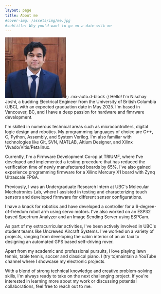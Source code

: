 ```yaml
---
layout: page
title: About me
#cover-img: /assets/img/me.jpg
#subtitle: Why you'd want to go on a date with me
---
```

![Nischay Joshi](/assets/img/me.jpg){: .mx-auto.d-block :}
Hello! I'm Nischay Joshi, a budding Electrical Engineer from the University of British Columbia (UBC), with an expected graduation date in May 2025. I'm based in Vancouver, BC, and I have a deep passion for hardware and fimrware development.

I'm skilled in numerous technical areas such as microcontrollers, digital logic design and robotics. My programming languages of choice are C++, C, Python, Assembly, and System Verilog. I'm also familiar with technologies like Git, SVN, MATLAB, Altium Designer, and Xilinx Vivado/Vitis/Petalinux.

Currently, I'm a Firmware Development Co-op at TRIUMF, where I've developed and implemented a testing procedure that has reduced the verification time of newly manufactured boards by 65%. I've also gained experience programming firmware for a Xilinx Mercury X1 board with Zynq Ultrascale FPGA.

Previously, I was an Undergraduate Research Intern at UBC's Molecular Mechatronics Lab, where I assisted in testing and characterizing touch sensors and developed firmware for different sensor configurations.

I have a knack for robotics and have developed a controller for a 6-degree-of-freedom robot arm using servo motors. I've also worked on an ESP32 based Spectrum Analyzer and an Image Sending Server using ESPCam.

As part of my extracurricular activities, I've been actively involved in UBC's student teams like Uncrewed Aircraft Systems. I've worked on a variety of projects, ranging from developing the cabin interior of an air taxi to designing an automated GPS based self-driving rover.

Apart from my academic and professional pursuits, I love playing lawn tennis, table tennis, soccer and classical piano. I (try to)maintain a YouTube channel where I showcase my electronic projects.

With a blend of strong technical knowledge and creative problem-solving skills, I'm always ready to take on the next challenging project. If you're interested in learning more about my work or discussing potential collaborations, feel free to reach out to me.

